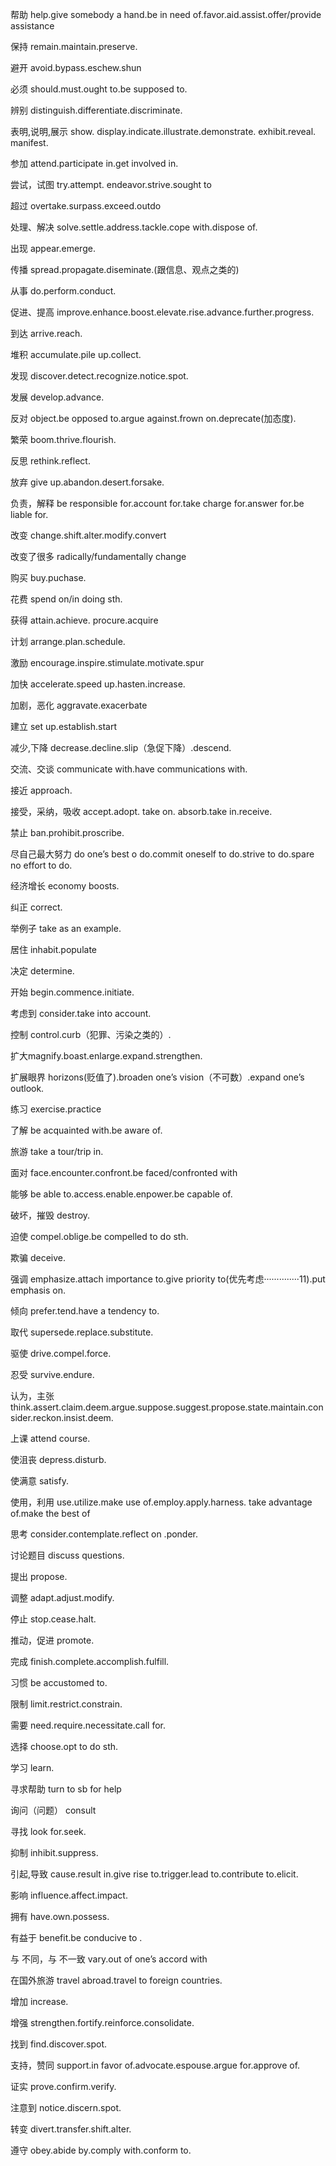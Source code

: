 帮助 help.give somebody a hand.be in need of.favor.aid.assist.offer/provide assistance

保持 remain.maintain.preserve.

避开 avoid.bypass.eschew.shun

必须 should.must.ought to.be supposed to.

辨别 distinguish.differentiate.discriminate.

表明,说明,展示 show. display.indicate.illustrate.demonstrate. exhibit.reveal. manifest.

参加 attend.participate in.get involved in.

尝试，试图 try.attempt. endeavor.strive.sought to

超过 overtake.surpass.exceed.outdo

处理、解决 solve.settle.address.tackle.cope with.dispose of.

出现 appear.emerge.

传播 spread.propagate.diseminate.(跟信息、观点之类的)

从事 do.perform.conduct.

促进、提高 improve.enhance.boost.elevate.rise.advance.further.progress.

到达 arrive.reach.

堆积 accumulate.pile up.collect.

发现 discover.detect.recognize.notice.spot.

发展 develop.advance.

反对 object.be opposed to.argue against.frown on.deprecate(加态度).

繁荣 boom.thrive.flourish.

反思 rethink.reflect.

放弃 give up.abandon.desert.forsake.

负责，解释 be responsible for.account for.take charge for.answer for.be liable for.

改变 change.shift.alter.modify.convert

改变了很多 radically/fundamentally change

购买 buy.puchase.

花费 spend on/in doing sth.

获得 attain.achieve. procure.acquire

计划 arrange.plan.schedule.

激励 encourage.inspire.stimulate.motivate.spur

加快 accelerate.speed up.hasten.increase.

加剧，恶化 aggravate.exacerbate

建立 set up.establish.start

减少,下降 decrease.decline.slip（急促下降）.descend.

交流、交谈 communicate with.have communications with.

接近 approach.

接受，采纳，吸收 accept.adopt. take on. absorb.take in.receive.

禁止 ban.prohibit.proscribe.

尽自己最大努力 do one’s best o do.commit oneself to do.strive to do.spare no effort to do.

经济增长 economy boosts.

纠正 correct.

举例子 take  as an example.

居住 inhabit.populate

决定 determine.

开始 begin.commence.initiate.

考虑到 consider.take  into account.


控制 control.curb（犯罪、污染之类的）.

扩大magnify.boast.enlarge.expand.strengthen.

扩展眼界 horizons(贬值了).broaden one’s vision（不可数）.expand one’s outlook.

练习 exercise.practice

了解 be acquainted with.be aware of.

旅游 take a tour/trip in.

面对 face.encounter.confront.be faced/confronted with

能够 be able to.access.enable.enpower.be capable of.

破坏，摧毁 destroy.

迫使 compel.oblige.be compelled to do sth.

欺骗 deceive.

强调 emphasize.attach importance to.give priority to(优先考虑··············11).put emphasis on.

倾向 prefer.tend.have a tendency to.

取代 supersede.replace.substitute.

驱使 drive.compel.force.

忍受 survive.endure.

认为，主张
think.assert.claim.deem.argue.suppose.suggest.propose.state.maintain.consider.reckon.insist.deem.

上课 attend course.

使沮丧 depress.disturb.

使满意 satisfy.

使用，利用 use.utilize.make use of.employ.apply.harness. take advantage of.make the best of

思考 consider.contemplate.reflect on .ponder.

讨论题目 discuss questions.

提出 propose.

调整 adapt.adjust.modify.

停止 stop.cease.halt.

推动，促进 promote.

完成 finish.complete.accomplish.fulfill.

习惯 be accustomed to.

限制 limit.restrict.constrain.

需要 need.require.necessitate.call for.

选择 choose.opt to do sth.

学习 learn.

寻求帮助 turn to sb for help

询问（问题） consult

寻找 look for.seek.

抑制 inhibit.suppress.

引起,导致 cause.result in.give rise to.trigger.lead to.contribute to.elicit.

影响 influence.affect.impact.

拥有 have.own.possess.

有益于 benefit.be conducive to .

与 不同，与 不一致 vary.out of one’s accord with

在国外旅游 travel abroad.travel to foreign countries. 

增加 increase.

增强 strengthen.fortify.reinforce.consolidate.

找到 find.discover.spot.

支持，赞同 support.in favor of.advocate.espouse.argue for.approve of.

证实 prove.confirm.verify.

注意到 notice.discern.spot.

转变 divert.transfer.shift.alter.

遵守 obey.abide by.comply with.conform to.
